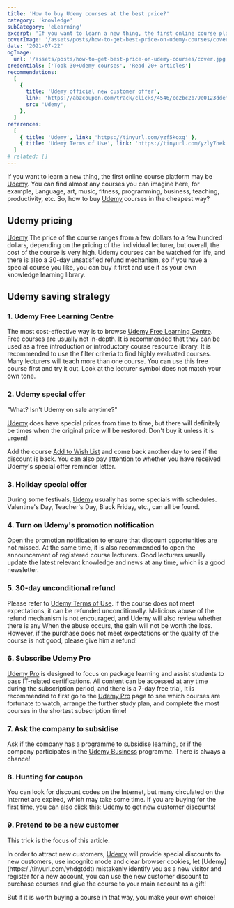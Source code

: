 ```yaml
---
title: 'How to buy Udemy courses at the best price?'
category: 'knowledge'
subCategory: 'eLearning'
excerpt: 'If you want to learn a new thing, the first online course platform may be Udemy. You can find almost any courses you can imagine here, such as: language, art, music, fitness, programming, business, Teaching, productivity, etc. So, how to buy Udemy courses in the cheapest way?'
coverImage: '/assets/posts/how-to-get-best-price-on-udemy-courses/cover.jpg'
date: '2021-07-22'
ogImage:
  url: '/assets/posts/how-to-get-best-price-on-udemy-courses/cover.jpg'
credentials: ['Took 30+Udemy courses', 'Read 20+ articles']
recommendations:
  [
    {
      title: 'Udemy official new customer offer',
      link: 'https://abzcoupon.com/track/clicks/4546/ce2bc2b79e0123ddefcda67f8835ce13286c4ec17cebf0ab416db6006302?subid_1=&subid_2=&subid_3=&subid_4=&subid_5=&t=https%3A%2F%2Fwww.udemy.com%2F',
      src: 'Udemy',
    },
  ]
references:
  [
    { title: 'Udemy', link: 'https://tinyurl.com/yzf5koxg' },
    { title: 'Udemy Terms of Use', link: 'https://tinyurl.com/yzly7hek' },
  ]
# related: []
---
```


If you want to learn a new thing, the first online course platform may be [Udemy](https://tinyurl.com/yhdgtddt). You can find almost any courses you can imagine here, for example, Language, art, music, fitness, programming, business, teaching, productivity, etc. So, how to buy [Udemy](https://tinyurl.com/yhdgtddt) courses in the cheapest way?

## Udemy pricing

[Udemy](https://tinyurl.com/yhdgtddt) The price of the course ranges from a few dollars to a few hundred dollars, depending on the pricing of the individual lecturer, but overall, the cost of the course is very high. Udemy courses can be watched for life, and there is also a 30-day unsatisfied refund mechanism, so if you have a special course you like, you can buy it first and use it as your own knowledge learning library.

## Udemy saving strategy

### 1. Udemy Free Learning Centre

The most cost-effective way is to browse [Udemy Free Learning Centre](https://tinyurl.com/yfbaghja). Free courses are usually not in-depth. It is recommended that they can be used as a free introduction or introductory course resource library. It is recommended to use the filter criteria to find highly evaluated courses. Many lecturers will teach more than one course. You can use this free course first and try it out. Look at the lecturer symbol does not match your own tone.

### 2. Udemy special offer

"What? Isn't Udemy on sale anytime?"

[Udemy](https://tinyurl.com/yhdgtddt) does have special prices from time to time, but there will definitely be times when the original price will be restored. Don't buy it unless it is urgent!

Add the course [Add to Wish List](https://tinyurl.com/yf8sak6b) and come back another day to see if the discount is back. You can also pay attention to whether you have received Udemy's special offer reminder letter.

### 3. Holiday special offer

During some festivals, [Udemy](https://tinyurl.com/yhdgtddt) usually has some specials with schedules. Valentine's Day, Teacher's Day, Black Friday, etc., can all be found.

### 4. Turn on Udemy's promotion notification

Open the promotion notification to ensure that discount opportunities are not missed. At the same time, it is also recommended to open the announcement of registered course lecturers. Good lecturers usually update the latest relevant knowledge and news at any time, which is a good newsletter.

### 5. 30-day unconditional refund

Please refer to [Udemy Terms of Use](https://tinyurl.com/yzly7hek). If the course does not meet expectations, it can be refunded unconditionally. Malicious abuse of the refund mechanism is not encouraged, and Udemy will also review whether there is any When the abuse occurs, the gain will not be worth the loss. However, if the purchase does not meet expectations or the quality of the course is not good, please give him a refund!

### 6. Subscribe Udemy Pro

[Udemy Pro](https://tinyurl.com/yhgfsrwr) is designed to focus on package learning and assist students to pass IT-related certifications. All content can be accessed at any time during the subscription period, and there is a 7-day free trial, It is recommended to first go to the [Udemy Pro](https://tinyurl.com/yhgfsrwr) page to see which courses are fortunate to watch, arrange the further study plan, and complete the most courses in the shortest subscription time!

### 7. Ask the company to subsidise

Ask if the company has a programme to subsidise learning, or if the company participates in the [Udemy Business](https://tinyurl.com/ygzsqe9j) programme. There is always a chance!

### 8. Hunting for coupon

You can look for discount codes on the Internet, but many circulated on the Internet are expired, which may take some time. If you are buying for the first time, you can also click this: [Udemy](https://tinyurl.com/yhdgtddt) to get new customer discounts!

### 9. Pretend to be a new customer

This trick is the focus of this article.

In order to attract new customers, [Udemy](https://tinyurl.com/yhdgtddt) will provide special discounts to new customers, use incognito mode and clear browser cookies, let [Udemy](https:/ /tinyurl.com/yhdgtddt) mistakenly identify you as a new visitor and register for a new account, you can use the new customer discount to purchase courses and give the course to your main account as a gift!

But if it is worth buying a course in that way, you make your own choice!
